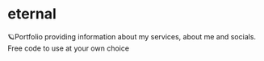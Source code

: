 # eternal
🪐Portfolio providing information about my services, about me and socials. Free code to use at your own choice
